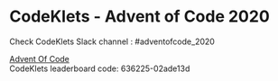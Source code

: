 # CodeKlets - Advent of Code 2020

Check CodeKlets Slack channel :  #adventofcode_2020

[Advent Of Code](https://adventofcode.com/)  
CodeKlets leaderboard code: 636225-02ade13d

 
